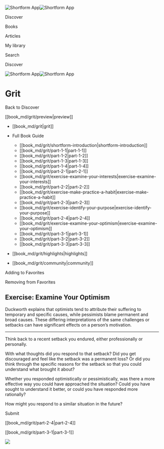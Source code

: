 ![Shortform App](/img/logo.36a2399e.svg)![Shortform App](/img/logo-dark.70c1b072.svg)

Discover

Books

Articles

My library

Search

Discover

![Shortform App](/img/logo.36a2399e.svg)![Shortform App](/img/logo-dark.70c1b072.svg)

# Grit

Back to Discover

[[book_md/grit/preview|preview]]

  * [[book_md/grit|grit]]
  * Full Book Guide

    * [[book_md/grit/shortform-introduction|shortform-introduction]]
    * [[book_md/grit/part-1-1|part-1-1]]
    * [[book_md/grit/part-1-2|part-1-2]]
    * [[book_md/grit/part-1-3|part-1-3]]
    * [[book_md/grit/part-1-4|part-1-4]]
    * [[book_md/grit/part-2-1|part-2-1]]
    * [[book_md/grit/exercise-examine-your-interests|exercise-examine-your-interests]]
    * [[book_md/grit/part-2-2|part-2-2]]
    * [[book_md/grit/exercise-make-practice-a-habit|exercise-make-practice-a-habit]]
    * [[book_md/grit/part-2-3|part-2-3]]
    * [[book_md/grit/exercise-identify-your-purpose|exercise-identify-your-purpose]]
    * [[book_md/grit/part-2-4|part-2-4]]
    * [[book_md/grit/exercise-examine-your-optimism|exercise-examine-your-optimism]]
    * [[book_md/grit/part-3-1|part-3-1]]
    * [[book_md/grit/part-3-2|part-3-2]]
    * [[book_md/grit/part-3-3|part-3-3]]
  * [[book_md/grit/highlights|highlights]]
  * [[book_md/grit/community|community]]



Adding to Favorites 

Removing from Favorites 

## Exercise: Examine Your Optimism

Duckworth explains that optimists tend to attribute their suffering to temporary and specific causes, while pessimists blame permanent and broad causes. These differing interpretations of the same challenges or setbacks can have significant effects on a person’s motivation.

* * *

Think back to a recent setback you endured, either professionally or personally.

With what thoughts did you respond to that setback? Did you get discouraged and feel like the setback was a permanent loss? Or did you think through the specific reasons for the setback so that you could understand what brought it about?

Whether you responded optimistically or pessimistically, was there a more effective way you could have approached the situation? Could you have sought to understand it better, or could you have responded more rationally?

How might you respond to a similar situation in the future?

Submit 

[[book_md/grit/part-2-4|part-2-4]]

[[book_md/grit/part-3-1|part-3-1]]

![](https://bat.bing.com/action/0?ti=56018282&Ver=2&mid=9d988027-e198-4543-9f97-76c6feaee998&sid=49fff5b0636c11eeb9c611038afc8668&vid=4a005010636c11ee80c703d4c4a7acd5&vids=0&msclkid=N&pi=0&lg=en-US&sw=800&sh=600&sc=24&nwd=1&tl=Shortform%20%7C%20Book&p=https%3A%2F%2Fwww.shortform.com%2Fapp%2Fbook%2Fgrit%2Fexercise-examine-your-optimism&r=&lt=437&evt=pageLoad&sv=1&rn=753205)
